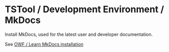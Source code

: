 # TSTool / Development Environment / MkDocs ##

Install MkDocs, used for the latest user and developer documentation.

See [OWF / Learn MkDocs installation](http://learn.openwaterfoundation.org/owf-learn-mkdocs/install/)
